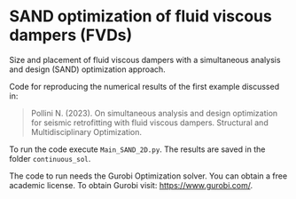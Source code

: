 # SAND optimization of fluid viscous dampers (FVDs)  

Size and placement of fluid viscous dampers with a simultaneous analysis and design (SAND) optimization approach.   

Code for reproducing the numerical results of the first example discussed in:   
> Pollini N. (2023). On simultaneous analysis and design optimization for seismic retrofitting with fluid viscous dampers. Structural and Multidisciplinary Optimization. 

To run the code execute `Main_SAND_2D.py`. The results are saved in the folder `continuous_sol`.

The code to run needs the Gurobi Optimization solver. You can obtain a free academic license. To obtain Gurobi visit: https://www.gurobi.com/. 
